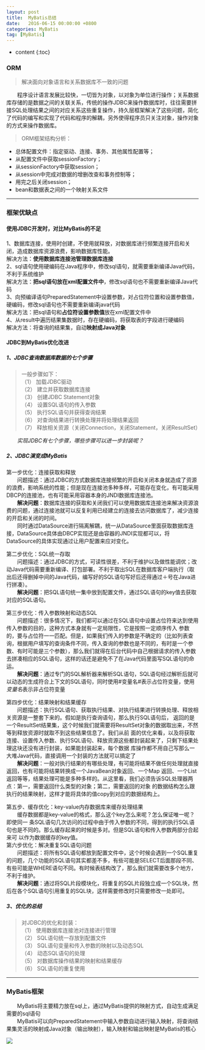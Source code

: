 ```yaml
---
layout: post
title:  MyBatis总结
date:   2016-06-15 00:00:00 +0800
categories: MyBatis
tag: [MyBatis]
---
```


* content
{:toc}

### ORM ### 
> 解决面向对象语言和关系数据库不一致的问题  

&emsp;&emsp;程序设计语言发展比较快，一切皆为对象，以对象为单位进行操作；关系数据库存储的是数据之间的关联关系，传统的操作JDBC来操作数据库时，往往需要拼接SQL处理结果之间的对应关系这些重复操作，持久层框架解决了这些问题，简化了代码的编写和实现了代码和程序的解耦，另外使得程序员只关注对象，操作对象的方式来操作数据库。   


>  ORM框架结构分析：   
- 总体配置文件：指定驱动、连接、事务、其他属性配置等；   
- 从配置文件中获取sessionFactory；   
- 从sessionFactory中获取session；  
- 从session中完成对数据的增删改查和事务控制等；   
- 用完之后关闭session；  
- bean和数据表之间的一个映射关系文件   

----------------------

### 框架优缺点 ###
#### 使用JDBC开发时，对比MyBatis的不足  #### 
1、数据库连接，使用时创建，不使用就释放，对数据库进行频繁连接开启和关闭，造成数据库资源浪费，影响数据库性能。   
解决方法：<strong>使用数据库连接池管理数据库连接</strong>   
2、sql语句使用硬编码在Java程序中，修改sql语句，就需要重新编译Java代码，不利于系统维护   
解决方法：<strong>把sql语句放在xml配置文件中</strong>，修改sql语句也不需要重新编译Java代码   
3、向预编译语句PreparedStatement中设置参数，对占位符位置和设置参数值，硬编码，修改sql语句也不需要重新编译java代码    
解决方法：把sql语句和<strong>占位符设置参数值</strong>放在xml配置文件中   
4、从result中遍历结果集数据时，存在硬编码，将获取表的字段进行硬编码   
解决方法：将查询的结果集，自动<strong>映射成Java对象</strong>   



#### JDBC到MyBatis优化改进 ####
##### 1、JDBC查询数据库数据的七个步骤  ##### 
>  一般步骤如下：  
（1） 加载JDBC驱动  
（2） 建立并获取数据库连接  
（3） 创建JDBC Statement对象  
（4） 设置SQL语句的传入参数  
（5） 执行SQL语句并获得查询结果  
（6） 对查询结果进行转换处理并将处理结果返回  
（7） 释放相关资源（关闭Connection，关闭Statement，关闭ResultSet）

&emsp;&emsp;<i>实现JDBC有七个步骤，哪些步骤可以进一步封装呢？</i>

##### 2、JDBC演变成MyBatis #####
第一步优化：连接获取和释放   
&emsp;&emsp;问题描述：通过JDBC的方式数据库连接频繁的开启和关闭本身就造成了资源的浪费，影响系统的性能；但是现在连接池多种多样，可能存在变化，有可能采用DBCP的连接池，也有可能采用容器本身的JNDI数据库连接池。   
&emsp;&emsp;<strong>解决问题</strong>：数据库连接的获取和关闭我们可以使用数据库连接池来解决资源浪费的问题，通过连接池就可以反复利用已经建立的连接去访问数据库了，减少连接的开启和关闭的时间。   
&emsp;&emsp;同时通过DataSource进行隔离解耦，统一从DataSource里面获取数据库连接，DataSource具体由DBCP实现还是由容器的JNDI实现都可以，将DataSource的具体实现通过让用户配置来应对变化。   

第二步优化：SQL统一存取   
&emsp;&emsp;问题描述：通过JDBC的方式，可读性很差，不利于维护以及做性能调优；改动Java代码需要重新编译、打包部署。不利于取出SQL在数据库客户端执行（取出后还得删掉中间的Java代码，编写好的SQL语句写好后还得通过＋号在Java进行拼凑）。   
&emsp;&emsp;<strong>解决问题</strong>：把SQL语句统一集中放到配置文件，通过SQL语句的key值去获取对应的SQL语句。   
   
第三步优化：传入参数映射和动态SQL   
&emsp;&emsp;问题描述：很多情况下，我们都可以通过在SQL语句中设置占位符来达到使用传入参数的目的，这种方式本身就有一定局限性，它是按照一定顺序传入 参数的，要与占位符一一匹配。但是，如果我们传入的参数是不确定的（比如列表查询，根据用户填写的查询条件不同，传入查询的参数也是不同的，有时是一个参 数、有时可能是三个参数），那么我们就得在后台代码中自己根据请求的传入参数去拼凑相应的SQL语句，这样的话还是避免不了在Java代码里面写SQL语句的命运。   
&emsp;&emsp;<strong>解决问题</strong>：通过专门的SQL解析器来解析SQL语句，SQL语句经过解析后就可以动态的生成符合上下文的SQL语句，同时使用#变量名#表示占位符变量，使用$变量名$表示非占位符变量   

第四步优化：结果映射和结果缓存   
&emsp;&emsp;问题描述：执行SQL语句、获取执行结果、对执行结果进行转换处理、释放相关资源是一整套下来的。假如是执行查询语句，那么执行SQL语句后， 返回的是一个ResultSet结果集，这个时候我们就需要将ResultSet对象的数据取出来，不然等到释放资源时就取不到这些结果信息了。我们从前 面的优化来看，以及将获取连接、设置传入参数、执行SQL语句、释放资源这些都封装起来了，只剩下结果处理这块还没有进行封装，如果能封装起来，每个数据 库操作都不用自己写那么一大堆Java代码，直接调用一个封装的方法就可以搞定了     
&emsp;&emsp;<strong>解决问题</strong>：一般对执行结果的有哪些处理，有可能将结果不做任何处理就直接返回，也有可能将结果转换成一个JavaBean对象返回、一个Map 返回、一个List返回等等，结果处理可能是多种多样的。从这里看，我们必须告诉SQL处理器两点：第一，需要返回什么类型的对象；第二，需要返回的对象 的数据结构怎么跟执行的结果映射，这样才能将具体的值copy到对应的数据结构上。     

第五步、缓存优化：key-value内存数据库来缓存处理结果   
&emsp;&emsp;缓存数据都是key-value的格式，那么这个key怎么来呢？怎么保证唯一呢？即使同一 条SQL语句几次访问的过程中由于传入参数的不同，得到的执行SQL语句也是不同的。那么缓存起来的时候是多对。但是SQL语句和传入参数两部分合起来可 以作为数据缓存的key值。   
第六步优化：解决重复SQL语句问题   
&emsp;&emsp;问题描述：将所有SQL语句都放到配置文件中，这个时候会遇到一个SQL重复的问题，几个功能的SQL语句其实都差不多，有些可能是SELECT后面那段不同、有些可能是WHERE语句不同。有时候表结构改了，那么我们就需要改多个地方，不利于维护。   
&emsp;&emsp;<strong>解决问题</strong>：通过将SQL片段模块化，将重复的SQL片段独立成一个SQL块，然后在各个SQL语句引用重复的SQL块，这样需要修改时只需要修改一处即可。  



##### 3、优化的总结   #####
>  对JDBC的优化和封装：   
（1） 使用数据库连接池对连接进行管理   
（2） SQL语句统一存放到配置文件   
（3） SQL语句变量和传入参数的映射以及动态SQL   
（4） 动态SQL语句的处理   
（5） 对数据库操作结果的映射和结果缓存   
（6） SQL语句的重复使用   

------------------------

### MyBatis框架 ###
&emsp;&emsp;MyBatis将主要精力放在sql上，通过MyBatis提供的映射方式，自动生成满足需要的sql语句   
&emsp;&emsp;MyBatis可以向PreparedStatement中输入参数自动进行输入映射，将查询结果集灵活的映射成Java对象（输出映射），输入映射和输出映射是MyBatis的核心   

![](http://or9g8eqm7.bkt.clouddn.com/17-7-15/12242132.jpg)